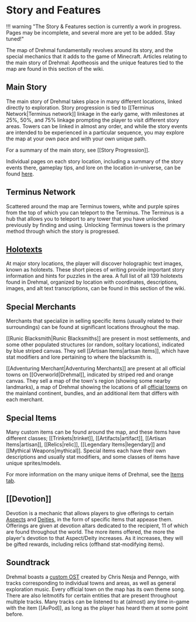 # Story and Features

!!! warning "The Story & Features section is currently a work in progress. Pages may be incomplete, and several more are yet to be added. Stay tuned!"

The map of Drehmal fundamentally revolves around its story, and the special mechanics that it adds to the game of Minecraft. Articles relating to the main story of Drehmal: Apotheosis and the unique features tied to the map are found in this section of the wiki.

## Main Story

The main story of Drehmal takes place in many different locations, linked directly to exploration. Story progression is tied to [[Terminus Network|Terminus network]] linkage in the early game, with milestones at 25%, 50%, and 75% linkage prompting the player to visit different story areas. Towers can be linked in almost any order, and while the story events are intended to be experienced in a particular sequence, you may explore the map at your own pace and with your own unique path.

For a summary of the main story, see [[Story Progression]].

Individual pages on each story location, including a summary of the story events there, gameplay tips, and lore on the location in-universe, can be found [here](/Story_and_Features/Story_Locations/).

## Terminus Network

Scattered around the map are Terminus towers, white and purple spires from the top of which you can teleport to the Terminus. The Terminus is a hub that allows you to teleport to any tower that you have unlocked previously by finding and using. Unlocking Terminus towers is the primary method through which the story is progressed.

## [Holotexts](/Story_and_Features/Holotexts/)

At major story locations, the player will discover holographic text images, known as holotexts. These short pieces of writing provide important story information and hints for puzzles in the area. A full list of all 139 holotexts found in Drehmal, organized by location with coordinates, descriptions, images, and alt text transcriptions, can be found in this section of the wiki.

## Special Merchants

Merchants that specialize in selling specific items (usually related to their surroundings) can be found at significant locations throughout the map.

[[Runic Blacksmith|Runic Blacksmiths]] are present in most settlements, and some other populated structures (or random, solitary locations), indicated by blue striped canvas. They sell [[Artisan Items|artisan items]], which have stat modifiers and lore pertaining to where the blacksmith is.

[[Adventuring Merchant|Adventuring Merchants]] are present at all official towns on [[Overworld|Drehmal]], indicated by striped red and orange canvas. They sell a map of the town's region (showing some nearby landmarks), a map of Drehmal showing the locations of all [official towns](/World/Drehmal/Settlements/Official_Towns/) on the mainland continent, bundles, and an additional item that differs with each merchant.

## Special Items

Many custom items can be found around the map, and these items have different classes; [[Trinkets|trinket]], [[Artifacts|artifact]], [[Artisan Items|artisan]], [[Relics|relic]], [[Legendary Items|legendary]] and [[Mythical Weapons|mythical]]. Special items each have their own descriptions and usually stat modifiers, and some classes of items have unique sprites/models.

For more information on the many unique items of Drehmal, see the [Items tab](/Items/).

## [[Devotion]]

Devotion is a mechanic that allows players to give offerings to certain [Aspects](/Lore/Higher_Beings/Aspects/) and [Deities](/Lore/Higher_Beings/Deities/), in the form of specific items that appease them. Offerings are given at devotion altars dedicated to the recipient, 11 of which are found throughout the world. The more items offered, the more the player's devotion to that Aspect/Deity increases. As it increases, they will be gifted rewards, including relics (offhand stat-modifying items).

## Soundtrack

Drehmal boasts a [custom OST](https://www.youtube.com/playlist?list=PLXvAOqL1yGd2s1dBYMoNzLDnpJNK6nWvm) created by Chris Nesja and Penngo, with tracks corresponding to individual towns and areas, as well as general exploration music. Every official town on the map has its own theme song. There are also leitmotifs for certain entities that are present throughout multiple tracks. Many tracks can be listened to at (almost) any time in-game with the item [[AvPod]], as long as the player has heard them at some point before.


